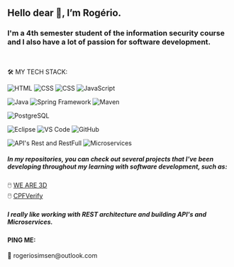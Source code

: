 <h2> Hello dear 👋, I’m Rogério.</h2>

<h3>I'm a 4th semester student of the information security course and I also have a lot of passion for software development.</h3></br>
 
 🛠️ MY TECH STACK: </br>
 
 ![HTML](https://img.shields.io/badge/-HTML-05122A?style=flat&logo=HTML5)
 ![CSS](https://img.shields.io/badge/-CSS3-05122A?style=flat&logo=CSS3)
 ![CSS](https://img.shields.io/badge/-Bootstrap-05122A?style=flat&logo=BOOTSTRAP)
 ![JavaScript](https://img.shields.io/badge/JavaScript-05122A?style=flat&logo=javascript)</br>
 
 ![Java](https://img.shields.io/badge/-Java-05122A?style=flat&logo=java)
 ![Spring Framework](https://img.shields.io/badge/-Spring%20Framework-05122A?style=flat&logo=spring)
 ![Maven](https://img.shields.io/badge/-Maven-05122A?style=flat&logo=apache-maven)</br>
 
 ![PostgreSQL](https://img.shields.io/badge/-PostgreSQL-05122A?style=flat&logo=postgresql)</br>
 
 ![Eclipse](https://img.shields.io/badge/-Eclipse-05122A?style=flat&logo=eclipse)
 ![VS Code](https://img.shields.io/badge/-VsCode-05122A?style=flat&logo=visual-studio-code)
 ![GitHub](https://img.shields.io/badge/-GitHub-05122A?style=flat&logo=github)</br>
 
 ![API's Rest and RestFull](https://img.shields.io/badge/-API's%20Rest%20and%20RestFull-05122A?style=flat&logo=java-oracle)
 ![Microservices](https://img.shields.io/badge/-Microservices-05122A?style=flat&logo=java-oracle)
 
 
 <h5>In my repositories, you can check out several projects that I've been developing throughout my learning with software development, such as:</h5>
 🖱️ <a href="https://weare3d.netlify.app/">WE ARE 3D</a></br>
 🖱️ <a href="https://cpfverify.netlify.app/">CPFVerify</a>
  <h5>I really like working with REST architecture and building API's and Microservices.</h5>
  
  
 <h4>PING ME:</h4>
 📮 rogeriosimsen@outlook.com
